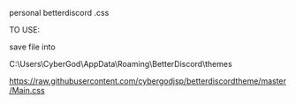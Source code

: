personal betterdiscord .css


TO USE:

save file into

C:\Users\CyberGod\AppData\Roaming\BetterDiscord\themes

https://raw.githubusercontent.com/cybergodjsp/betterdiscordtheme/master/Main.css
